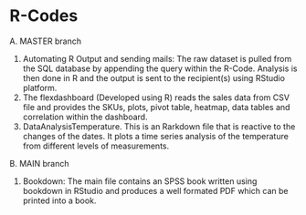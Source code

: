 # R-Codes
A. MASTER branch
1. Automating R Output and sending mails: The raw dataset is pulled from the SQL database by appending the query within the R-Code. Analysis is then done in R and the output is sent to the recipient(s) using RStudio platform.
2. The flexdashboard (Developed using R) reads the sales data from CSV file and provides the SKUs, plots, pivot table, heatmap, data tables and correlation within the dashboard.
3. DataAnalysisTemperature. This is an Rarkdown file that is reactive to the changes of the dates. It plots a time series analysis of the temperature from different levels of measurements.

B. MAIN branch
1. Bookdown: The main file contains an SPSS book written using bookdown in RStudio and produces a well formated PDF which can be printed into a book.
